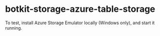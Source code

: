 # botkit-storage-azure-table-storage

To test, install Azure Storage Emulator locally (Windows only), and start it running.
